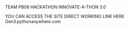 TEAM PB08 
HACKATHON INNOVATE-A-THON 3.0

YOU CAN ACCESS THE SITE DIRECT WORKING LINK 
HERE 
Gen3.pythonanywhere.com

